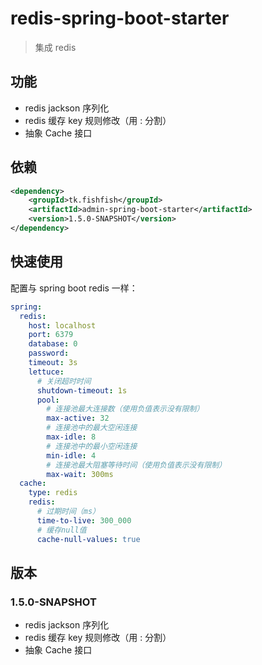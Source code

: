 # redis-spring-boot-starter

> 集成 redis

## 功能

- redis jackson 序列化
- redis 缓存 key 规则修改（用 : 分割）
- 抽象 Cache<T> 接口

## 依赖

```xml
<dependency>
    <groupId>tk.fishfish</groupId>
    <artifactId>admin-spring-boot-starter</artifactId>
    <version>1.5.0-SNAPSHOT</version>
</dependency>
```

## 快速使用

配置与 spring boot redis 一样：

```yaml
spring:
  redis:
    host: localhost
    port: 6379
    database: 0
    password:
    timeout: 3s
    lettuce:
      # 关闭超时时间
      shutdown-timeout: 1s
      pool:
        # 连接池最大连接数（使用负值表示没有限制）
        max-active: 32
        # 连接池中的最大空闲连接
        max-idle: 8
        # 连接池中的最小空闲连接
        min-idle: 4
        # 连接池最大阻塞等待时间（使用负值表示没有限制）
        max-wait: 300ms
  cache:
    type: redis
    redis:
      # 过期时间（ms）
      time-to-live: 300_000
      # 缓存null值
      cache-null-values: true
```

## 版本

### 1.5.0-SNAPSHOT

- redis jackson 序列化
- redis 缓存 key 规则修改（用 : 分割）
- 抽象 Cache<T> 接口
